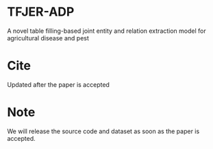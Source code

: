 # TFJER-ADP
A novel table filling-based joint entity and relation extraction model for agricultural disease and pest


# Cite

Updated after the paper is accepted


# Note

We will release the source code and dataset as soon as the paper is accepted.
